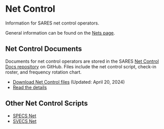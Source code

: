 # Net Control

Information for SARES net control operators.

General information can be found on the [Nets page](../nets.md).

## Net Control Documents

Documents for net control operators are stored in the SARES [Net Control Docs repository](https://github.com/saresrg/Net-Control-Docs) on GitHub. Files include the net control script, check-in roster, and frequency rotation chart.

-   [Download Net Control files](https://github.com/saresrg/Net-Control-Docs/releases/latest) (Updated: April 20, 2024)
-   [Read the details](https://github.com/saresrg/Net-Control-Docs#readme)

## Other Net Control Scripts

-   [SPECS Net](https://www.specsnet.org/monday-night-net)
-   [SVECS Net](http://www.svecs.net/netcontrolscript.html)
